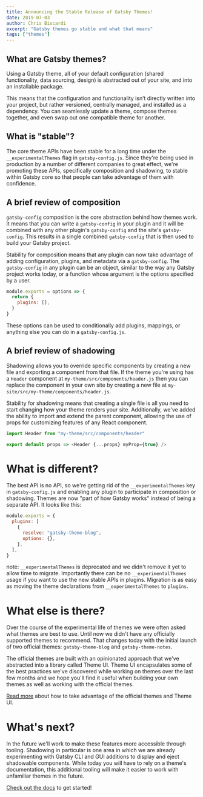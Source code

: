 ```yaml
---
title: Announcing the Stable Release of Gatsby Themes!
date: 2019-07-03
author: Chris Biscardi
excerpt: "Gatsby themes go stable and what that means"
tags: ["themes"]
---
```


## What are Gatsby themes?

Using a Gatsby theme, all of your default configuration (shared functionality, data sourcing, design) is abstracted out of your site, and into an installable package.

This means that the configuration and functionality isn’t directly written into your project, but rather versioned, centrally managed, and installed as a dependency. You can seamlessly update a theme, compose themes together, and even swap out one compatible theme for another.

## What is "stable"?

The core theme APIs have been stable for a long time under the `__experimentalThemes` flag in `gatsby-config.js`. Since they're being used in production by a number of different companies to great effect, we're promoting these APIs, specifically composition and shadowing, to stable within Gatsby core so that people can take advantage of them with confidence.

## A brief review of composition

`gatsby-config` composition is the core abstraction behind how themes work. It means that you can write a `gatsby-config` in your plugin and it will be combined with any other plugin's `gatsby-config` and the site's `gatsby-config`. This results in a single combined `gatsby-config` that is then used to build your Gatsby project.

Stability for composition means that any plugin can now take advantage of adding configuration, plugins, and metadata via a `gatsby-config`. The `gatsby-config` in any plugin can be an object, similar to the way any Gatsby project works today, or a function whose argument is the options specified by a user.

```js:title=my-plugin/gatsby-config.js
module.exports = options => {
  return {
    plugins: [],
  }
}
```

These options can be used to conditionally add plugins, mappings, or anything else you can do in a `gatsby-config.js`.

## A brief review of shadowing

Shadowing allows you to override specific components by creating a new file and exporting a component from that file. If the theme you're using has a `Header` component at `my-theme/src/components/header.js` then you can replace the component in your own site by creating a new file at `my-site/src/my-theme/components/header.js`.

Stability for shadowing means that creating a single file is all you need to start changing how your theme renders your site. Additionally, we've added the ability to import and extend the parent component, allowing the use of props for customizing features of any React component.

```jsx:title=my-site/src/my-theme/components/header.js
import Header from "my-theme/src/components/header"

export default props => <Header {...props} myProp={true} />
```

# What is different?

The best API is no API, so we're getting rid of the `__experimentalThemes` key in `gatsby-config.js` and enabling any plugin to participate in composition or shadowing. Themes are now "part of how Gatsby works" instead of being a separate API. It looks like this:

```js
module.exports = {
  plugins: [
    {
      resolve: "gatsby-theme-blog",
      options: {},
    },
  ],
}
```

note: `__experimentalThemes` is deprecated and we didn't remove it yet to allow time to migrate. Importantly there can be no `__experimentalThemes` usage if you want to use the new stable APIs in plugins. Migration is as easy as moving the theme declarations from `__experimentalThemes` to `plugins`.

# What else is there?

Over the course of the experimental life of themes we were often asked what themes are best to use. Until now we didn't have any officially supported themes to recommend. That changes today with the initial launch of two official themes: `gatsby-theme-blog` and `gatsby-theme-notes`.

The official themes are built with an opinionated approach that we've abstracted into a library called Theme UI. Theme UI encapsulates some of the best practices we've discovered while working on themes over the last few months and we hope you'll find it useful when building your own themes as well as working with the official themes.

[Read more](/blog/2019-07-03-customizing-styles-in-gatsby-themes-with-theme-ui/) about how to take advantage of the official themes and Theme UI.

# What's next?

In the future we'll work to make these features more accessible through tooling. Shadowing in particular is one area in which we are already experimenting with Gatsby CLI and GUI additions to display and eject shadowable components. While today you will have to rely on a theme's documentation, this additional tooling will make it easier to work with unfamiliar themes in the future.

[Check out the docs](https://www.gatsbyjs.org/docs/themes/) to get started!
